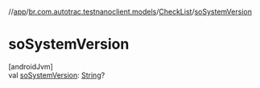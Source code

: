 //[app](../../../index.md)/[br.com.autotrac.testnanoclient.models](../index.md)/[CheckList](index.md)/[soSystemVersion](so-system-version.md)

# soSystemVersion

[androidJvm]\
val [soSystemVersion](so-system-version.md): [String](https://kotlinlang.org/api/latest/jvm/stdlib/kotlin/-string/index.html)?
